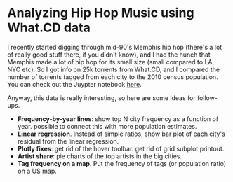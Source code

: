 # Analyzing Hip Hop Music using What.CD data

I recently started digging through mid-90's Memphis hip hop (there's a lot of really good stuff there, if you didn't know), and I had the hunch that Memphis made a lot of hip hop for its small size (small compared to LA, NYC etc). So I got info on 25k torrents from What.CD, and I compared the number of torrents tagged from each city to the 2010 census population. You can check out the Juypter notebook [here](http://nbviewer.jupyter.org/github/nolanbconaway/hip.hop.data/blob/master/analyses.ipynb). 

Anyway, this data is really interesting, so here are some ideas for follow-ups.

- **Frequency-by-year lines**: show top N city frequency as a function of year. possible to connect this with more population estimates.
- **Linear regression**. Instead of simple ratios, show bar plot of each city's residual from the linear regression.
- **Plotly fixes**: get rid of the hover toolbar. get rid of grid subplot printout.
- **Artist share**: pie charts of the top artists in the big cities.
- **Tag frequency on a map**. Put the frequency of tags (or population ratio) on a US map.